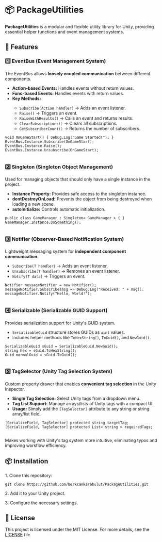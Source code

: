 <body>
  <h1>📦 PackageUtilities</h1>
    <p><strong>PackageUtilities</strong> is a modular and flexible utility library for Unity, providing essential helper functions and event management systems.</p>
  <h2>🚀 Features</h2>
  <h3>1️⃣ EventBus (Event Management System)</h3>
    <p>The EventBus allows <strong>loosely coupled communication</strong> between different components.</p>
    <ul>
        <li><strong>Action-based Events:</strong> Handles events without return values.</li>
        <li><strong>Func-based Events:</strong> Handles events with return values.</li>
        <li><strong>Key Methods:</strong></li>
        <ul>
            <li><code>Subscribe<T>(Action handler)</code> → Adds an event listener.</li>
            <li><code>Raise<T>()</code> → Triggers an event.</li>
            <li><code>RaiseWithResults<T, TResult>()</code> → Calls an event and returns results.</li>
            <li><code>ClearSubscriptions<T>()</code> → Clears all subscriptions.</li>
            <li><code>GetSubscriberCount<T>()</code> → Returns the number of subscribers.</li>
        </ul>
    </ul>
    <pre><code>void OnGameStart() { Debug.Log("Game Started!"); }
EventBus.Instance.Subscribe<GameStartEvent>(OnGameStart);
EventBus.Instance.Raise<GameStartEvent>();
EventBus.Instance.Unsubscribe<GameStartEvent>(OnGameStart);
    </code></pre>
  <h3>2️⃣ Singleton (Singleton Object Management)</h3>
    <p>Used for managing objects that should only have a single instance in the project.</p>
    <ul>
        <li><strong>Instance Property:</strong> Provides safe access to the singleton instance.</li>
        <li><strong>dontDestroyOnLoad:</strong> Prevents the object from being destroyed when loading a new scene.</li>
        <li><strong>autoInitialize:</strong> Controls automatic initialization.</li>
    </ul>
    <pre><code>public class GameManager : Singleton< GameManager > { }
GameManager.Instance.DoSomething();
    </code></pre>
  <h3>3️⃣ Notifier (Observer-Based Notification System)</h3>
    <p>Lightweight messaging system for <strong>independent component communication.</strong></p>
    <ul>
        <li><code>Subscribe(T handler)</code> → Adds an event listener.</li>
        <li><code>Unsubscribe(T handler)</code> → Removes an event listener.</li>
        <li><code>Notify(T data)</code> → Triggers an event.</li>
    </ul>
    <pre><code>Notifier<string> messageNotifier = new Notifier<string>();
messageNotifier.Subscribe(msg => Debug.Log("Received: " + msg));
messageNotifier.Notify("Hello, World!");
    </code></pre>
  <h3>4️⃣ Serializable (Serializable GUID Support)</h3>
    <p>Provides serialization support for Unity's GUID system.</p>
    <ul>
        <li><code>SerializableGuid</code> structure stores GUIDs as <code>uint</code> values.</li>
        <li>Includes helper methods like <code>ToHexString()</code>, <code>ToGuid()</code>, and <code>NewGuid()</code>.</li>
    </ul>
    <pre><code>SerializableGuid sGuid = SerializableGuid.NewGuid();
string hex = sGuid.ToHexString();
Guid normalGuid = sGuid.ToGuid();
    </code></pre>

  <h3>5️⃣ TagSelector (Unity Tag Selection System)</h3>
    <p>Custom property drawer that enables <strong>convenient tag selection</strong> in the Unity Inspector.</p>
    <ul>
        <li><strong>Single Tag Selection:</strong> Select Unity tags from a dropdown menu.</li>
        <li><strong>Tag List Support:</strong> Manage arrays/lists of Unity tags with a compact UI.</li>
        <li><strong>Usage:</strong> Simply add the <code>[TagSelector]</code> attribute to any string or string array/list field.</li>
    </ul>
    <pre><code>[SerializeField, TagSelector] protected string targetTag;
[SerializeField, TagSelector] protected List< string > requiredTags;
    </code></pre>
    <p>Makes working with Unity's tag system more intuitive, eliminating typos and improving workflow efficiency.</p>

  <h2>📦 Installation</h2>
    <p>1. Clone this repository:</p>
    <pre><code>git clone https://github.com/berkcankarabulut/PackageUtilities.git</code></pre>
    <p>2. Add it to your Unity project.</p>
    <p>3. Configure the necessary settings.</p>
  <h2>📄 License</h2>
    <p>This project is licensed under the MIT License. For more details, see the <a href="LICENSE">LICENSE</a> file.</p>
</body>
</html>
